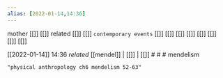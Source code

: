 ```yaml
---
alias: [2022-01-14,14:36]
---
```

 mother [[]] [[]]
 related [[]] [[]]
 `contemporary events` [[]] [[]] [[]] [[]] [[]] [[]] [[]] [[]]

[[2022-01-14]] 14:36 _related_ [[mendel]] | [[]] | [[]] # # #
mendelism
```query 2022-01-14 14:47
"physical anthropology ch6 mendelism 52-63"
```

